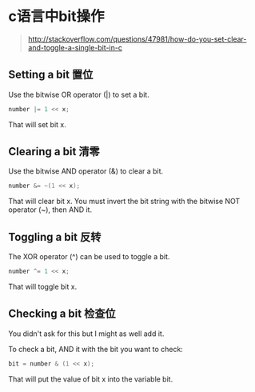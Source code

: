 # c语言中bit操作

> http://stackoverflow.com/questions/47981/how-do-you-set-clear-and-toggle-a-single-bit-in-c

## Setting a bit 置位

Use the bitwise OR operator (|) to set a bit.
```c
number |= 1 << x;
```
That will set bit x.

## Clearing a bit 清零

Use the bitwise AND operator (&) to clear a bit.
```c
number &= ~(1 << x);
```
That will clear bit x. You must invert the bit string with the bitwise NOT operator (~), then AND it.

## Toggling a bit 反转

The XOR operator (^) can be used to toggle a bit.
```c
number ^= 1 << x;
```
That will toggle bit x.

## Checking a bit 检查位

You didn't ask for this but I might as well add it.

To check a bit, AND it with the bit you want to check:
```c
bit = number & (1 << x);
```
That will put the value of bit x into the variable bit.